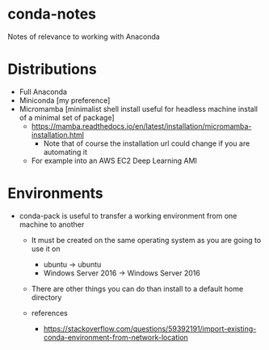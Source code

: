 # conda-notes
Notes of relevance to working with Anaconda

# Distributions
- Full Anaconda
- Miniconda [my preference]
- Micromamba [minimalist shell install useful for headless machine install of a minimal set of package]
	- https://mamba.readthedocs.io/en/latest/installation/micromamba-installation.html
		- Note that of course the installation url could change if you are automating it
	- For example into an AWS EC2 Deep Learning AMI
	
# Environments
- conda-pack is useful to transfer a working environment from one machine to another
	- It must be created on the same operating system as you are going to use it on
		- ubuntu -> ubuntu
		- Windows Server 2016 -> Windows Server 2016
		
	- There are other things you can do than install to a default home directory
	- references
		- https://stackoverflow.com/questions/59392191/import-existing-conda-environment-from-network-location
	